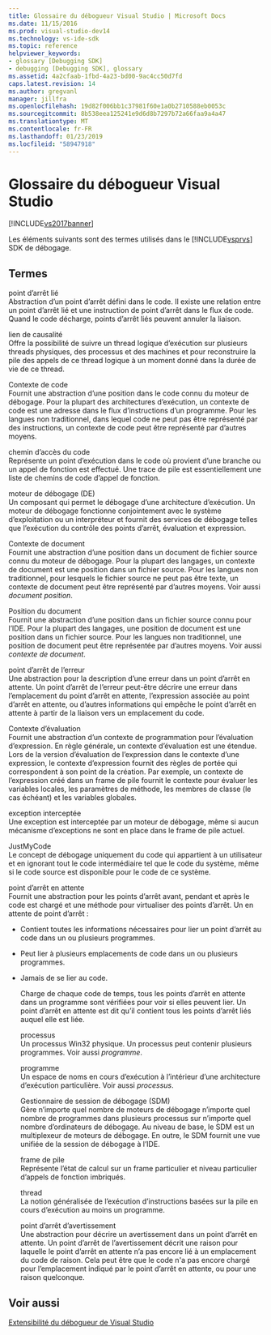 ```yaml
---
title: Glossaire du débogueur Visual Studio | Microsoft Docs
ms.date: 11/15/2016
ms.prod: visual-studio-dev14
ms.technology: vs-ide-sdk
ms.topic: reference
helpviewer_keywords:
- glossary [Debugging SDK]
- debugging [Debugging SDK], glossary
ms.assetid: 4a2cfaab-1fbd-4a23-bd00-9ac4cc50d7fd
caps.latest.revision: 14
ms.author: gregvanl
manager: jillfra
ms.openlocfilehash: 19d82f006bb1c37981f60e1a0b2710588eb0053c
ms.sourcegitcommit: 8b538eea125241e9d6d8b7297b72a66faa9a4a47
ms.translationtype: MT
ms.contentlocale: fr-FR
ms.lasthandoff: 01/23/2019
ms.locfileid: "58947918"
---
```

# <a name="visual-studio-debugger-glossary"></a>Glossaire du débogueur Visual Studio
[!INCLUDE[vs2017banner](../../../includes/vs2017banner.md)]

Les éléments suivants sont des termes utilisés dans le [!INCLUDE[vsprvs](../../../includes/vsprvs-md.md)] SDK de débogage.  
  
## <a name="terms"></a>Termes  
 point d’arrêt lié  
 Abstraction d’un point d’arrêt défini dans le code. Il existe une relation entre un point d’arrêt lié et une instruction de point d’arrêt dans le flux de code. Quand le code décharge, points d’arrêt liés peuvent annuler la liaison.  
  
 lien de causalité  
 Offre la possibilité de suivre un thread logique d’exécution sur plusieurs threads physiques, des processus et des machines et pour reconstruire la pile des appels de ce thread logique à un moment donné dans la durée de vie de ce thread.  
  
 Contexte de code  
 Fournit une abstraction d’une position dans le code connu du moteur de débogage. Pour la plupart des architectures d’exécution, un contexte de code est une adresse dans le flux d’instructions d’un programme. Pour les langues non traditionnel, dans lequel code ne peut pas être représenté par des instructions, un contexte de code peut être représenté par d’autres moyens.  
  
 chemin d’accès du code  
 Représente un point d’exécution dans le code où provient d’une branche ou un appel de fonction est effectué. Une trace de pile est essentiellement une liste de chemins de code d’appel de fonction.  
  
 moteur de débogage (DE)  
 Un composant qui permet le débogage d’une architecture d’exécution. Un moteur de débogage fonctionne conjointement avec le système d’exploitation ou un interpréteur et fournit des services de débogage telles que l’exécution du contrôle des points d’arrêt, évaluation et expression.  
  
 Contexte de document  
 Fournit une abstraction d’une position dans un document de fichier source connu du moteur de débogage. Pour la plupart des langages, un contexte de document est une position dans un fichier source. Pour les langues non traditionnel, pour lesquels le fichier source ne peut pas être texte, un contexte de document peut être représenté par d’autres moyens. Voir aussi *document position*.  
  
 Position du document  
 Fournit une abstraction d’une position dans un fichier source connu pour l’IDE. Pour la plupart des langages, une position de document est une position dans un fichier source. Pour les langues non traditionnel, une position de document peut être représentée par d’autres moyens. Voir aussi *contexte de document*.  
  
 point d’arrêt de l’erreur  
 Une abstraction pour la description d’une erreur dans un point d’arrêt en attente. Un point d’arrêt de l’erreur peut-être décrire une erreur dans l’emplacement du point d’arrêt en attente, l’expression associée au point d’arrêt en attente, ou d’autres informations qui empêche le point d’arrêt en attente à partir de la liaison vers un emplacement du code.  
  
 Contexte d’évaluation  
 Fournit une abstraction d’un contexte de programmation pour l’évaluation d’expression. En règle générale, un contexte d’évaluation est une étendue. Lors de la version d’évaluation de l’expression dans le contexte d’une expression, le contexte d’expression fournit des règles de portée qui correspondent à son point de la création. Par exemple, un contexte de l’expression créé dans un frame de pile fournit le contexte pour évaluer les variables locales, les paramètres de méthode, les membres de classe (le cas échéant) et les variables globales.  
  
 exception interceptée  
 Une exception est interceptée par un moteur de débogage, même si aucun mécanisme d’exceptions ne sont en place dans le frame de pile actuel.  
  
 JustMyCode  
 Le concept de débogage uniquement du code qui appartient à un utilisateur et en ignorant tout le code intermédiaire tel que le code du système, même si le code source est disponible pour le code de ce système.  
  
 point d’arrêt en attente  
 Fournit une abstraction pour les points d’arrêt avant, pendant et après le code est chargé et une méthode pour virtualiser des points d’arrêt. Un en attente de point d’arrêt :  
  
- Contient toutes les informations nécessaires pour lier un point d’arrêt au code dans un ou plusieurs programmes.  
  
- Peut lier à plusieurs emplacements de code dans un ou plusieurs programmes.  
  
- Jamais de se lier au code.  
  
  Charge de chaque code de temps, tous les points d’arrêt en attente dans un programme sont vérifiées pour voir si elles peuvent lier. Un point d’arrêt en attente est dit qu’il contient tous les points d’arrêt liés auquel elle est liée.  
  
  processus  
  Un processus Win32 physique. Un processus peut contenir plusieurs programmes. Voir aussi *programme*.  
  
  programme  
  Un espace de noms en cours d’exécution à l’intérieur d’une architecture d’exécution particulière. Voir aussi *processus*.  
  
  Gestionnaire de session de débogage (SDM)  
  Gère n’importe quel nombre de moteurs de débogage n’importe quel nombre de programmes dans plusieurs processus sur n’importe quel nombre d’ordinateurs de débogage. Au niveau de base, le SDM est un multiplexeur de moteurs de débogage. En outre, le SDM fournit une vue unifiée de la session de débogage à l’IDE.  
  
  frame de pile  
  Représente l’état de calcul sur un frame particulier et niveau particulier d’appels de fonction imbriqués.  
  
  thread  
  La notion généralisée de l’exécution d’instructions basées sur la pile en cours d’exécution au moins un programme.  
  
  point d’arrêt d’avertissement  
  Une abstraction pour décrire un avertissement dans un point d’arrêt en attente. Un point d’arrêt de l’avertissement décrit une raison pour laquelle le point d’arrêt en attente n’a pas encore lié à un emplacement du code de raison. Cela peut être que le code n'a pas encore chargé pour l’emplacement indiqué par le point d’arrêt en attente, ou pour une raison quelconque.  
  
## <a name="see-also"></a>Voir aussi  
 [Extensibilité du débogueur de Visual Studio](../../../extensibility/debugger/visual-studio-debugger-extensibility.md)
